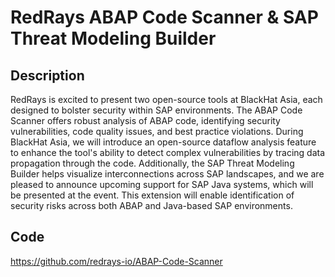# RedRays ABAP Code Scanner & SAP Threat Modeling Builder

## Description
RedRays is excited to present two open-source tools at BlackHat Asia, each designed to bolster security within SAP environments. The ABAP Code Scanner offers robust analysis of ABAP code, identifying security vulnerabilities, code quality issues, and best practice violations. During BlackHat Asia, we will introduce an open-source dataflow analysis feature to enhance the tool's ability to detect complex vulnerabilities by tracing data propagation through the code. Additionally, the SAP Threat Modeling Builder helps visualize interconnections across SAP landscapes, and we are pleased to announce upcoming support for SAP Java systems, which will be presented at the event. This extension will enable identification of security risks across both ABAP and Java-based SAP environments.

## Code
https://github.com/redrays-io/ABAP-Code-Scanner
